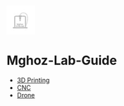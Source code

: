 ![Logo](https://github.com/daniel7an/Mghoz-Lab-Guide/blob/main/Resources/logo.jpg)
# Mghoz-Lab-Guide
 - [3D Printing](https://github.com/daniel7an/Mghoz-Lab-Guide/blob/main/3D%20Printing/readme_3d.md)
 - [CNC](https://github.com/daniel7an/Mghoz-Lab-Guide/blob/main/CNC/readme_cnc.md)
 - [Drone](https://github.com/daniel7an/Mghoz-Lab-Guide/blob/main/Drone/readme_drone.md)